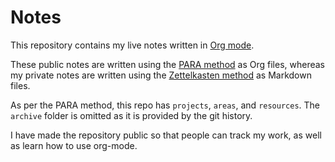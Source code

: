 # Notes

This repository contains my live notes written in [Org mode](https://orgmode.org/).

These public notes are written using the [PARA method](https://www.buildingasecondbrain.com/para) as Org files, whereas my private notes are written using the [Zettelkasten method](https://en.wikipedia.org/wiki/Zettelkasten) as Markdown files.

As per the PARA method, this repo has `projects`, `areas`, and `resources`. The `archive` folder is omitted as it is provided by the git history.

I have made the repository public so that people can track my work, as well as learn how to use org-mode.
